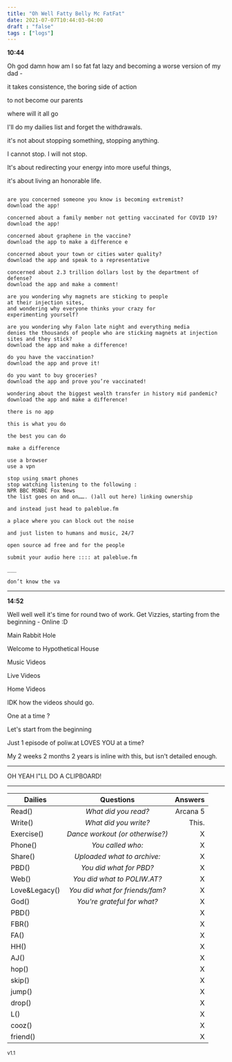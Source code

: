 ```yaml
---
title: "Oh Well Fatty Belly Mc FatFat"
date: 2021-07-07T10:44:03-04:00
draft : "false"
tags : ["logs"]
---
```


<!--more-->

**10:44**

Oh god damn how am I so fat fat lazy and becoming a worse version of my dad -

it takes consistence, the boring side of action

to not become our parents

where will it all go

I'll do my dailies list and forget the withdrawals.

it's not about stopping something, stopping anything.

I cannot stop. I will not stop.

It's about redirecting your energy into more useful things,

it's about living an honorable life.

```

are you concerned someone you know is becoming extremist?
download the app!

concerned about a family member not getting vaccinated for COVID 19?
download the app!

concerned about graphene in the vaccine?
download the app to make a difference e

concerned about your town or cities water quality?
download the app and speak to a representative

concerned about 2.3 trillion dollars lost by the department of defense?
download the app and make a comment!

are you wondering why magnets are sticking to people
at their injection sites,
and wondering why everyone thinks your crazy for
experimenting yourself?

are you wondering why Falon late night and everything media
denies the thousands of people who are sticking magnets at injection sites and they stick?
download the app and make a difference!

do you have the vaccination?
download the app and prove it!

do you want to buy groceries?
download the app and prove you’re vaccinated!

wondering about the biggest wealth transfer in history mid pandemic?
download the app and make a difference!

there is no app

this is what you do

the best you can do

make a difference

use a browser
use a vpn

stop using smart phones
stop watching listening to the following :
NPR BBC MSNBC Fox News
the list goes on and on……. ()all out here) linking ownership

and instead just head to paleblue.fm

a place where you can block out the noise

and just listen to humans and music, 24/7

open source ad free and for the people

submit your audio here :::: at paleblue.fm

___

don’t know the va

```

___

**14:52**

Well well well it's time for round two of work. Get Vizzies, starting from the beginning - Online :D

Main Rabbit Hole

Welcome to Hypothetical House

Music Videos

Live Videos

Home Videos

IDK how the videos should go.

One at a time ?

Let's start from the beginning

Just 1 episode of poliw.at LOVES YOU at a time?

My 2 weeks 2 months 2 years is inline with this, but isn't detailed enough.

___

OH YEAH I"LL DO A CLIPBOARD!

___

   


| Dailies        | Questions           | Answers  |
| ------------- |:-------------:| -----:|
| Read()      | *What did you read?* | Arcana 5 |
| Write()      | *What did you write?*      |   This. |
| Exercise() | *Dance workout (or otherwise?)*      |    X |
| Phone() | *You called who:*      |    X |
| Share() | *Uploaded what to archive:*      |    X |
| PBD() | *You did what for PBD?*      |    X |
| Web() | *You did what to POLIW.AT?*      |    X |
| Love&Legacy() | *You did what for friends/fam?*      |    X |
| God() | *You're grateful for what?*      |    X |
| PBD() |       |    X |
| FBR() |       |    X |
| FA() |       |    X |
| HH() |       |    X |
| AJ() |       |    X |
| hop() |       |    X |
| skip() |      |    X |
| jump() |      |    X |
| drop() |      |    X |
| L() |      |    X |
| cooz() |      |    X |
| friend() |      |    X |
<sub>v1.1</sub>
